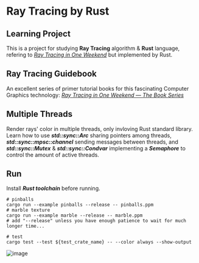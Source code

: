 # Ray Tracing by Rust

## Learning Project

This is a project for studying **Ray Tracing** algorithm & **Rust** language, refering to [*Ray Tracing in One Weekend*](https://raytracing.github.io/books/RayTracingInOneWeekend.html) but implemented by Rust.

## Ray Tracing Guidebook

An excellent series of primer tutorial books for this fascinating Computer Graphics technology: [*Ray Tracing in One Weekend — The Book Series*](https://raytracing.github.io/)

## Multiple Threads

Render rays' color in multiple threads, only invloving Rust standard library.
Learn how to use ***std::sync::Arc*** sharing pointers among threads, ***std::sync::mpsc::channel*** sending messages between threads, and ***std::sync::Mutex*** & ***std::sync::Condvar*** implementing a ***Semaphore*** to control the amount of active threads.

## Run

Install ***Rust toolchain*** before running.

```shell
# pinballs
cargo run --example pinballs --release -- pinballs.ppm
# marble texture
cargo run --example marble --release -- marble.ppm
# add "--release" unless you have enough patience to wait for much longer time...

# test
cargo test --test ${test_crate_name} -- --color always --show-output
```

![image](https://user-images.githubusercontent.com/31197208/170239680-b4f41d38-4b29-43fc-b182-64ff1cf54782.png)
